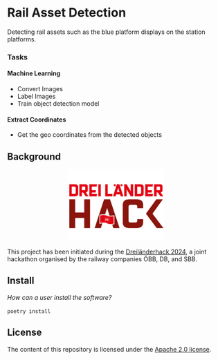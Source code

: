 # Rail Asset Detection

Detecting rail assets such as the blue platform displays on the station platforms.

### Tasks 

#### Machine Learning
* Convert Images
* Label Images
* Train object detection model

#### Extract Coordinates
* Get the geo coordinates from the detected objects

## Background

<p align="center">
  <img alt="Dreiländerhack Logo" src="img/3LH.png" width="220"/>
</p>

This project has been initiated during the [Dreiländerhack 2024](https://data.deutschebahn.com/opendata/Veranstaltungen/DreiLaenderHack-2024-12737424), a joint hackathon organised by the railway companies ÖBB, DB, and SBB.

## Install

*How can a user install the software?*

`poetry install`

## License

<!-- If you decide for another license, please change it here, and exchange the LICENSE file -->

The content of this repository is licensed under the [Apache 2.0 license](LICENSE).
